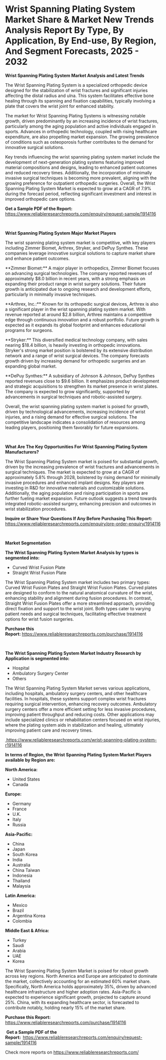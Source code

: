 <p><h1>Wrist Spanning Plating System Market Share & Market New Trends Analysis Report By Type, By Application, By End-use, By Region, And Segment Forecasts, 2025 - 2032</h1></p><p><strong>Wrist Spanning Plating System Market Analysis and Latest Trends</strong></p>
<p><p>The Wrist Spanning Plating System is a specialized orthopedic device designed for the stabilization of wrist fractures and significant injuries affecting the distal radius and ulna. This system facilitates effective bone healing through its spanning and fixation capabilities, typically involving a plate that covers the wrist joint for enhanced stability. </p><p>The market for Wrist Spanning Plating Systems is witnessing notable growth, driven predominantly by an increasing incidence of wrist fractures, particularly among the aging population and active individuals engaged in sports. Advances in orthopedic technology, coupled with rising healthcare expenditure, are also propelling market expansion. The growing prevalence of conditions such as osteoporosis further contributes to the demand for innovative surgical solutions.</p><p>Key trends influencing the wrist spanning plating system market include the development of next-generation plating systems featuring improved material compositions and designs, leading to enhanced patient outcomes and reduced recovery times. Additionally, the incorporation of minimally invasive surgical techniques is becoming more prevalent, aligning with the growing preference for outpatient orthopedic surgeries. Overall, the Wrist Spanning Plating System Market is expected to grow at a CAGR of 7.9% during the forecast period, reflecting significant investment and interest in improved orthopedic care options.</p></p>
<p><strong>Get a Sample PDF of the Report:&nbsp;</strong> <a href="https://www.reliableresearchreports.com/enquiry/request-sample/1914116?utm_campaign=3255&utm_medium=2&utm_source=Github&utm_content=ia&utm_term=05032025&utm_id=wrist-spanning-plating-system">https://www.reliableresearchreports.com/enquiry/request-sample/1914116</a></p>
<p>&nbsp;</p>
<p><strong>Wrist Spanning Plating System Major Market Players</strong></p>
<p><p>The wrist spanning plating system market is competitive, with key players including Zimmer Biomet, Arthrex, Stryker, and DePuy Synthes. These companies leverage innovative surgical solutions to capture market share and enhance patient outcomes.</p><p>**Zimmer Biomet:** A major player in orthopedics, Zimmer Biomet focuses on advancing surgical technologies. The company reported revenues of approximately $8.0 billion in recent years, with a strong emphasis on expanding their product range in wrist surgery solutions. Their future growth is anticipated due to ongoing research and development efforts, particularly in minimally invasive techniques.</p><p>**Arthrex, Inc.:** Known for its orthopedic surgical devices, Arthrex is also a significant player in the wrist spanning plating system market. With revenue reported at around $2.8 billion, Arthrex maintains a competitive edge through continuous innovation and a robust portfolio. Future growth is expected as it expands its global footprint and enhances educational programs for surgeons.</p><p>**Stryker:** This diversified medical technology company, with sales nearing $18.4 billion, is heavily investing in orthopedic innovations. Stryker's strong market position is bolstered by its extensive distribution network and a range of wrist surgical devices. The company forecasts growth driven by increasing demand for orthopedic surgeries and an expanding global market.</p><p>**DePuy Synthes:** A subsidiary of Johnson & Johnson, DePuy Synthes reported revenues close to $9.6 billion. It emphasizes product development and strategic acquisitions to strengthen its market presence in wrist plates. The company is expected to grow significantly, supported by advancements in surgical techniques and robotic-assisted surgery.</p><p>Overall, the wrist spanning plating system market is poised for growth, driven by technological advancements, increasing incidence of wrist injuries, and a rising demand for effective surgical solutions. The competitive landscape indicates a consolidation of resources among leading players, positioning them favorably for future expansions.</p></p>
<p>&nbsp;</p>
<p><strong>What Are The Key Opportunities For Wrist Spanning Plating System Manufacturers?</strong></p>
<p><p>The Wrist Spanning Plating System market is poised for substantial growth, driven by the increasing prevalence of wrist fractures and advancements in surgical techniques.  The market is expected to grow at a CAGR of approximately 5.8% through 2028, bolstered by rising demand for minimally invasive procedures and enhanced implant designs. Key players are investing in R&D for innovative materials and customizable solutions. Additionally, the aging population and rising participation in sports are further fueling market expansion. Future outlook suggests a trend towards integrated robotic-assisted surgery, enhancing precision and outcomes in wrist stabilization procedures.</p></p>
<p><strong>Inquire or Share Your Questions If Any Before Purchasing This Report:</strong> <a href="https://www.reliableresearchreports.com/enquiry/pre-order-enquiry/1914116?utm_campaign=3255&utm_medium=2&utm_source=Github&utm_content=ia&utm_term=05032025&utm_id=wrist-spanning-plating-system">https://www.reliableresearchreports.com/enquiry/pre-order-enquiry/1914116</a></p>
<p>&nbsp;</p>
<p><strong>Market Segmentation</strong></p>
<p><strong>The Wrist Spanning Plating System Market Analysis by types is segmented into:</strong></p>
<p><ul><li>Curved Wrist Fusion Plate</li><li>Straight Wrist Fusion Plate</li></ul></p>
<p><p>The Wrist Spanning Plating System market includes two primary types: Curved Wrist Fusion Plates and Straight Wrist Fusion Plates. Curved plates are designed to conform to the natural anatomical curvature of the wrist, enhancing stability and alignment during fusion procedures. In contrast, Straight Wrist Fusion Plates offer a more streamlined approach, providing direct fixation and support to the wrist joint. Both types cater to varying patient needs and surgical techniques, facilitating effective treatment options for wrist fusion surgeries.</p></p>
<p><strong>Purchase this Report:&nbsp;</strong><a href="https://www.reliableresearchreports.com/purchase/1914116?utm_campaign=3255&utm_medium=2&utm_source=Github&utm_content=ia&utm_term=05032025&utm_id=wrist-spanning-plating-system">https://www.reliableresearchreports.com/purchase/1914116</a></p>
<p>&nbsp;</p>
<p><strong>The Wrist Spanning Plating System Market Industry Research by Application is segmented into:</strong></p>
<p><ul><li>Hospital</li><li>Ambulatory Surgery Center</li><li>Others</li></ul></p>
<p><p>The Wrist Spanning Plating System Market serves various applications, including hospitals, ambulatory surgery centers, and other healthcare facilities. In hospitals, these systems support complex wrist fractures requiring surgical intervention, enhancing recovery outcomes. Ambulatory surgery centers offer a more efficient setting for less invasive procedures, improving patient throughput and reducing costs. Other applications may include specialized clinics or rehabilitation centers focused on wrist injuries, where the plating system aids in stabilization and healing, ultimately improving patient care and recovery times.</p></p>
<p><a href="https://www.reliableresearchreports.com/wrist-spanning-plating-system-r1914116?utm_campaign=3255&utm_medium=2&utm_source=Github&utm_content=ia&utm_term=05032025&utm_id=wrist-spanning-plating-system">&nbsp;https://www.reliableresearchreports.com/wrist-spanning-plating-system-r1914116</a></p>
<p><strong>In terms of Region, the Wrist Spanning Plating System Market Players available by Region are:</strong></p>
<p>
    <p> <strong> North America: </strong>
        <ul>
            <li>United States</li>
            <li>Canada</li>
        </ul>
        </p> 
    <p> <strong> Europe: </strong>
        <ul>
            <li>Germany</li>
            <li>France</li>
            <li>U.K.</li>
            <li>Italy</li>
            <li>Russia</li>
        </ul>
        </p> 
    <p> <strong> Asia-Pacific: </strong>
        <ul>
            <li>China</li>
            <li>Japan</li>
            <li>South Korea</li>
            <li>India</li>
            <li>Australia</li>
            <li>China Taiwan</li>
            <li>Indonesia</li>
            <li>Thailand</li>
            <li>Malaysia</li>
        </ul>
        </p> 
    <p> <strong> Latin America: </strong>
        <ul>
            <li>Mexico</li>
            <li>Brazil</li>
            <li>Argentina Korea</li>
            <li>Colombia</li>
        </ul>
        </p> 
    <p> <strong> Middle East & Africa: </strong>
        <ul>
            <li>Turkey</li>
            <li>Saudi</li>
            <li>Arabia</li>
            <li>UAE</li>
            <li>Korea</li>
        </ul>
    </p>
    </p>
<p><p>The Wrist Spanning Plating System Market is poised for robust growth across key regions. North America and Europe are anticipated to dominate the market, collectively accounting for an estimated 60% market share. Specifically, North America holds approximately 35%, driven by advanced healthcare infrastructure and higher adoption rates. Asia-Pacific is expected to experience significant growth, projected to capture around 25%. China, with its expanding healthcare sector, is forecasted to contribute notably, holding nearly 15% of the market share.</p></p>
<p><strong>Purchase this Report: </strong><a href="https://www.reliableresearchreports.com/purchase/1914116?utm_campaign=3255&utm_medium=2&utm_source=Github&utm_content=ia&utm_term=05032025&utm_id=wrist-spanning-plating-system">https://www.reliableresearchreports.com/purchase/1914116</a></p>
<p>&nbsp;<strong>Get a Sample PDF of the Report:&nbsp;&nbsp;</strong><a href="https://www.reliableresearchreports.com/enquiry/request-sample/1914116?utm_campaign=3255&utm_medium=2&utm_source=Github&utm_content=ia&utm_term=05032025&utm_id=wrist-spanning-plating-system">https://www.reliableresearchreports.com/enquiry/request-sample/1914116</a></p>
<p><strong></strong></p>
<p>Check more reports on <a href="https://www.reliableresearchreports.com/?utm_campaign=3255&utm_medium=2&utm_source=Github&utm_content=ia&utm_term=05032025&utm_id=wrist-spanning-plating-system">https://www.reliableresearchreports.com/</a></p>